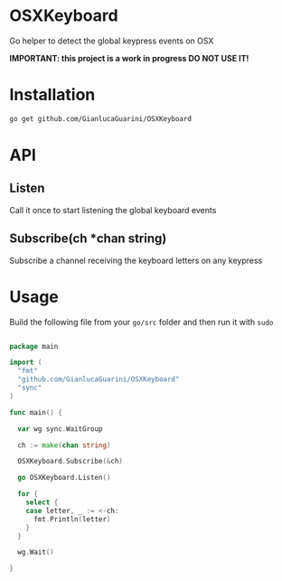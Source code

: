 # OSXKeyboard
Go helper to detect the global keypress events on OSX

__IMPORTANT: this project is a work in progress DO NOT USE IT!__


# Installation

```bash
go get github.com/GianlucaGuarini/OSXKeyboard
```

# API

## Listen

Call it once to start listening the global keyboard events

## Subscribe(ch *chan string)

Subscribe a channel receiving the keyboard letters on any keypress

# Usage

Build the following file from your `go/src` folder and then run it with `sudo`

```go

package main

import (
  "fmt"
  "github.com/GianlucaGuarini/OSXKeyboard"
  "sync"
)

func main() {

  var wg sync.WaitGroup

  ch := make(chan string)

  OSXKeyboard.Subscribe(&ch)

  go OSXKeyboard.Listen()

  for {
    select {
    case letter, _ := <-ch:
      fmt.Println(letter)
    }
  }

  wg.Wait()

}


```
